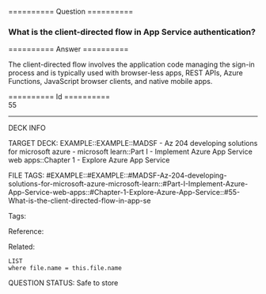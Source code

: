 ========== Question ==========  

### What is the client-directed flow in App Service authentication?  

========== Answer ==========  

The client-directed flow involves the application code managing the sign-in
process and is typically used with browser-less apps, REST APIs, Azure
Functions, JavaScript browser clients, and native mobile apps.

========== Id ==========  
55

---

DECK INFO

TARGET DECK: EXAMPLE::EXAMPLE::MADSF - Az 204 developing solutions for microsoft azure - microsoft learn::Part I - Implement Azure App Service web apps::Chapter 1 - Explore Azure App Service

FILE TAGS: #EXAMPLE::#EXAMPLE::#MADSF-Az-204-developing-solutions-for-microsoft-azure-microsoft-learn::#Part-I-Implement-Azure-App-Service-web-apps::#Chapter-1-Explore-Azure-App-Service::#55-What-is-the-client-directed-flow-in-app-se

Tags:

Reference:

Related:

```dataview
LIST
where file.name = this.file.name
```

QUESTION STATUS: Safe to store
